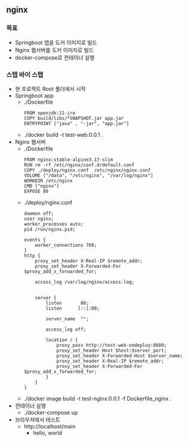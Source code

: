 ## nginx

### 목표

- Springboot 앱을 도커 이미지로 빌드
- Nginx 웹서버를 도커 이미지로 빌드
- docker-compose로 컨테이너 실행

### 스탭 바이 스탭

- 현 프로젝트 Root 폴더에서 시작
- Springboot app
  - ./Dockerfile
    ```
    FROM openjdk:11-jre
	COPY build/libs/*SNAPSHOT.jar app.jar
	ENTRYPOINT ["java" , "-jar", "app.jar"]
    ```
  - ./docker build -t test-web:0.0.1 .
- Nginx 웹서버 
  - ./Dockerfile
    ```
    FROM nginx:stable-alpine3.17-slim
	RUN rm -rf /etc/nginx/conf.d/default.conf
	COPY ./deploy/nginx.conf  /etc/nginx/nginx.conf
	VOLUME ["/data", "/etc/nginx", "/var/log/nginx"]
	WORKDIR /etc/nginx
	CMD ["nginx"]
	EXPOSE 80
    ```
  - ./deploy/nginx.conf
    ```
    daemon off;
	user nginx;
	worker_processes auto;
	pid /run/nginx.pid;

	events {
	    worker_connections 768;
	}
	http {
	    proxy_set_header X-Real-IP $remote_addr;
	    proxy_set_header X-Forwarded-For $proxy_add_x_forwarded_for;

	    access_log /var/log/nginx/access.log;


	    server {
	        listen       80;
	        listen      [::]:80;

	        server_name  "";

	        access_log off;

	        location / {
	            proxy_pass http://test-web-ondeploy:8080;
	            proxy_set_header Host $host:$server_port;
	            proxy_set_header X-Forwarded-Host $server_name;
	            proxy_set_header X-Real-IP $remote_addr;
	            proxy_set_header X-Forwarded-For $proxy_add_x_forwarded_for;
	        }
	    }
	}

    ```
  - ./docker image build -t test-nginx:0.0.1 -f Dockerfile_nginx .
- 컨테이너 실행
  - ./docker-compose up
- 브라우져에서 테스트
  - http://localhost/main
    - hello, world